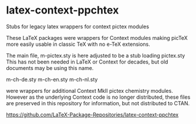 # latex-context-ppchtex

Stubs for legacy latex wrappers for context pictex modules

These LaTeX packages were wrappers for Context modules making
picTeX more easily usable in classic TeX with no e-TeX extensions.


The main file, m-pictex.sty is here adjusted to be a stub loading
pictex.sty 
This has not been needed in LaTeX or Context for decades, but
old documents may be using this name.


m-ch-de.sty m-ch-en.sty m-ch-nl.sty

were wrappers for additional Context MkII pictex chemistry
modules. However as the underlying Context code is no longer
distributed, these files are preserved in this repository for
information, but not distributed to CTAN.


https://github.com/LaTeX-Package-Repositories/latex-context-ppchtex




